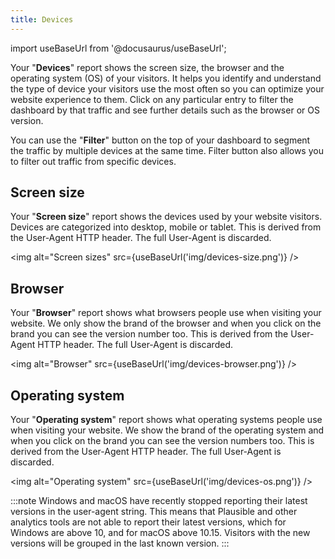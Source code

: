 ```yaml
---
title: Devices
---
```


import useBaseUrl from '@docusaurus/useBaseUrl';

Your "**Devices**" report shows the screen size, the browser and the operating system (OS) of your visitors. It helps you identify and understand the type of device your visitors use the most often so you can optimize your website experience to them. Click on any particular entry to filter the dashboard by that traffic and see further details such as the browser or OS version.

You can use the "**Filter**" button on the top of your dashboard to segment the traffic by multiple devices at the same time. Filter button also allows you to filter out traffic from specific devices.
	
## Screen size

Your "**Screen size**" report shows the devices used by your website visitors. Devices are categorized into desktop, mobile or tablet. This is derived from the User-Agent HTTP header. The full User-Agent is discarded.

<img alt="Screen sizes" src={useBaseUrl('img/devices-size.png')} />

## Browser

Your "**Browser**" report shows what browsers people use when visiting your website. We only show the brand of the browser and when you click on the brand you can see the version number too. This is derived from the User-Agent HTTP header. The full User-Agent is discarded.

<img alt="Browser" src={useBaseUrl('img/devices-browser.png')} />

## Operating system

Your "**Operating system**" report shows what operating systems people use when visiting your website. We show the brand of the operating system and when you click on the brand you can see the version numbers too. This is derived from the User-Agent HTTP header. The full User-Agent is discarded.

<img alt="Operating system" src={useBaseUrl('img/devices-os.png')} />

:::note
Windows and macOS have recently stopped reporting their latest versions in the user-agent string. This means that Plausible and other analytics tools are not able to report their latest versions, which for Windows are above 10, and for macOS above 10.15. Visitors with the new versions will be grouped in the last known version.
:::
